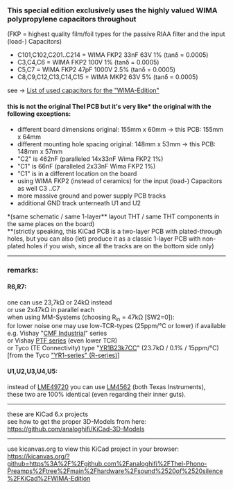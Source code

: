 ### This special edition exclusively uses the highly valued WIMA polypropylene capacitors throughout  
(FKP = highest quality film/foil types for the passive RIAA filter and the input (load-) Capacitors)  
* C101,C102,C201..C214 = WIMA FKP2 33nF 63V 1% (tanδ = 0.0005)  
* C3,C4,C6 = WIMA FKP2 100V 1% (tanδ = 0.0005)
* C5,C7 = WIMA FKP2 47pF 1000V 2.5% (tanδ = 0.0005)
* C8,C9,C12,C13,C14,C15 = WIMA MKP2 63V 5% (tanδ = 0.0005)  
  
see -> [List of used capacitors for the "WIMA-Edition"](https://github.com/analoghifi/Thel-Phono-Preamps/blob/main/hardware/sound%20of%20silence/KiCad/WIMA-Edition/Capacitor_BOM.md)  
  
#### this is not the original Thel PCB but it's very like\* the original with the following exceptions:  
* different board dimensions original: 155mm x 60mm -> this PCB: 155mm x 64mm  
* different mounting hole spacing original: 148mm x 53mm -> this PCB: 148mm x 57mm  
* "C2" is 462nF (paralleled 14x33nF Wima FKP2 1%) 
* "C1" is 66nF (paralleled 2x33nF Wima FKP2 1%)
* "C1" is in a different location on the board  
* using WIMA FKP2 (instead of ceramics) for the input (load-) Capacitors as well C3 ..C7  
* more massive ground and power supply PCB tracks  
* additional GND track unterneath U1 and U2 
  
\*(same schematic / same 1-layer\** layout THT / same THT components in the same places on the board)  
\**(strictly speaking, this KiCad PCB is a two-layer PCB with plated-through holes, but you can also (let) produce it as a classic 1-layer PCB with non-plated holes if you wish, since all the tracks are on the bottom side only)  

----  

### remarks:  
#### R6,R7:  
one can use 23,7kΩ or 24kΩ instead  
or use 2x47kΩ in parallel each  
when using MM-Systems (choosing R<sub>in</sub> = 47kΩ [SW2=0]):  
for lower noise one may use low-TCR-types (25ppm/°C or lower) if available  
e.g. Vishay "[CMF Industrial](https://www.mouser.com/c/passive-components/resistors/film-resistors/metal-film-resistors-through-hole/?m=Vishay&series=CMF%20Industrial)" series  
or Vishay [PTF series](https://www.mouser.de/c/passive-components/resistors/film-resistors/metal-film-resistors-through-hole/?m=Vishay&series=PTF) (even lower TCR)  
or Tyco (TE Connectivity) type "[YR1B23k7CC](https://www.mouser.com/ProductDetail/TE-Connectivity-Holsworthy/YR1B23K7CC?qs=n4i9pByFsMSkJXItUSDcPw%3D%3D)" (23.7kΩ / 0.1% / 15ppm/°C) [from the Tyco ["YR1-series" (R-series)](https://www.mouser.com/c/passive-components/resistors/film-resistors/metal-film-resistors-through-hole/?m=TE%20Connectivity&series=R)]  
#### U1,U2,U3,U4,U5:  
instead of [LME49720](https://www2.mouser.com/ProductDetail/Texas-Instruments/LME49720NA-NOPB?qs=7lkVKPoqpbYtIqwyg5iDaA%3D%3D) you can use [LM4562](https://www2.mouser.com/ProductDetail/Texas-Instruments/LM4562NA-NOPB?qs=QbsRYf82W3Gc2w4DLq%252BZjw%3D%3D) (both Texas Instruments),  
these two are 100% identical (even regarding their inner guts).
  
----  
  
these are KiCad 6.x projects  
see how to get the proper 3D-Models from here: https://github.com/analoghifi/KiCad-3D-Models
  
----  
  
use kicanvas.org to view this KiCad project in your browser:  
https://kicanvas.org/?github=https%3A%2F%2Fgithub.com%2Fanaloghifi%2FThel-Phono-Preamps%2Ftree%2Fmain%2Fhardware%2Fsound%2520of%2520silence%2FKiCad%2FWIMA-Edition
